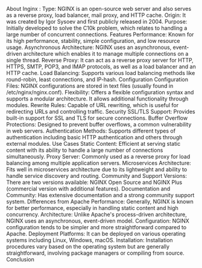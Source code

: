About Inginx : Type: NGINX is an open-source web server and also serves as a reverse proxy, load balancer, mail proxy, and HTTP cache.
Origin: It was created by Igor Sysoev and first publicly released in 2004.
Purpose: Initially developed to solve the C10k problem, which relates to handling a large number of concurrent connections.
Features
Performance: Known for its high performance, stability, simple configuration, and low resource usage.
Asynchronous Architecture: NGINX uses an asynchronous, event-driven architecture which enables it to manage multiple connections on a single thread.
Reverse Proxy: It can act as a reverse proxy server for HTTP, HTTPS, SMTP, POP3, and IMAP protocols, as well as a load balancer and an HTTP cache.
Load Balancing: Supports various load balancing methods like round-robin, least connections, and IP-hash.
Configuration
Configuration Files: NGINX configurations are stored in text files (usually found in /etc/nginx/nginx.conf).
Flexibility: Offers a flexible configuration syntax and supports a modular architecture. It allows additional functionality through modules.
Rewrite Rules: Capable of URL rewriting, which is useful for redirecting URLs and controlling traffic.
Security
SSL/TLS Support: Provides built-in support for SSL and TLS for secure connections.
Buffer Overflow Protections: Designed to prevent buffer overflows, a common vulnerability in web servers.
Authentication Methods: Supports different types of authentication including basic HTTP authentication and others through external modules.
Use Cases
Static Content: Efficient at serving static content with its ability to handle a large number of connections simultaneously.
Proxy Server: Commonly used as a reverse proxy for load balancing among multiple application servers.
Microservices Architecture: Fits well in microservices architecture due to its lightweight and ability to handle service discovery and routing.
Community and Support
Versions: There are two versions available: NGINX Open Source and NGINX Plus (commercial version with additional features).
Documentation and Community: Has extensive documentation and a strong community support system.
Differences from Apache
Performance: Generally, NGINX is known for better performance, especially in handling static content and high concurrency.
Architecture: Unlike Apache's process-driven architecture, NGINX uses an asynchronous, event-driven model.
Configuration: NGINX configuration tends to be simpler and more straightforward compared to Apache.
Deployment
Platforms: It can be deployed on various operating systems including Linux, Windows, macOS.
Installation: Installation procedures vary based on the operating system but are generally straightforward, involving package managers or compiling from source.
Conclusion
